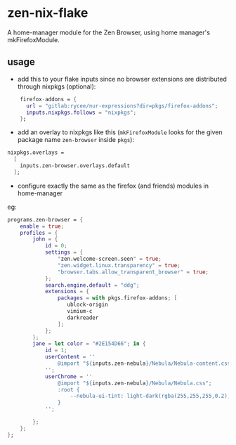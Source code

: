 # zen-nix-flake
A home-manager module for the Zen Browser, using home manager's mkFirefoxModule.


## usage

- add this to your flake inputs since no browser extensions are distributed through nixpkgs (optional):
``` nix
    firefox-addons = {
      url = "gitlab:rycee/nur-expressions?dir=pkgs/firefox-addons";
      inputs.nixpkgs.follows = "nixpkgs";
    };
```
- add an overlay to nixpkgs like this (`mkFirefoxModule` looks for the given package name `zen-browser` inside `pkgs`):
``` nix
nixpkgs.overlays =
  [
    inputs.zen-browser.overlays.default
  ];

```

- configure exactly the same as the firefox (and friends) modules in home-manager

eg:
```nix
programs.zen-browser = {
    enable = true;
    profiles = {
        john = {
            id = 0;
            settings = {
                "zen.welcome-screen.seen" = true;
                "zen.widget.linux.transparency" = true;
                "browser.tabs.allow_transparent_browser" = true;
            };
            search.engine.default = "ddg";
            extensions = {
                packages = with pkgs.firefox-addons; [
                   ublock-origin
                   vimium-c
                   darkreader
                ];
            };
        };
        jane = let color = "#2E154D66"; in {
            id = 1;
            userContent = ''
                @import "${inputs.zen-nebula}/Nebula/Nebula-content.css";
            '';
            userChrome = ''
                @import "${inputs.zen-nebula}/Nebula/Nebula.css";
                :root {
                    --nebula-ui-tint: light-dark(rgba(255,255,255,0.2),${color}); /* Edit the color values to change the tint of sidebar and etc. */
                }
            '';

        };
    };
};
```

